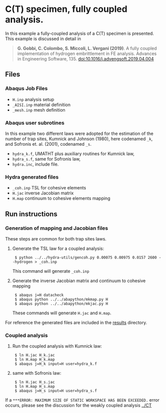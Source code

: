 # C(T) specimen, fully coupled analysis.

In this example a fully-coupled analysis of a C(T) specimen is
presented.  This example is discussed in detail in

> **G. Gobbi, C. Colombo, S. Miccoli, L. Vergani (2019)**. A
> fully coupled implementation of hydrogen embrittlement in FE
> analysis. Advances in Engineering Software, 135.
> [doi:10.1016/j.advengsoft.2019.04.004](https://doi.org/10.1016/j.advengsoft.2019.04.004)

## Files

### Abaqus Job Files

- `H.inp` analysis setup
- `_AISI.inp` material definition
- `_mesh.inp` mesh definition

### Abaqus user subrotines

In this example two different laws were adopted for the estimation of
the number of trap sites, Kumnick and Johnson (1980), here codenamed
`_k`, and Sofronis et. al. (2001), codenamed `_s`.

- `hydra_k.f`, UMATHT plus auxiliary routines for Kumnick law,
- `hydra_s.f`, same for Sofronis law,
- `hydra.inc`, include file.

### Hydra generated files

- `_coh.inp` TSL for cohesive elements
- `H.jac` inverse Jacobian matrix
- `H.map` continuum to cohesive elements mapping

## Run instructions

### Generation of mapping and Jacobian files

These steps are common for both trap sites laws.

1. Generate the TSL law for a coupled analysis:

        $ python ../../hydra-utils/gencoh.py 0.00075 0.00975 0.0157 2600 --hydrogen > _coh.inp

   This command will generate `_coh.inp`

1. Generate the inverse Jacobian matrix and continuum to cohesive mapping

        $ abaqus j=H datacheck
        $ abaqus python ../../abapython/mkmap.py H
        $ abaqus python ../../abapython/mkjac.py H

   These commands will generate `H.jac` and `H.map`.

For reference the generated files are included in the
[results](results) directory.

### Coupled analysis

1. Run the coupled analysis with Kumnick law:

        $ ln H.jac H_k.jac
        $ ln H.map H_k.map
        $ abaqus j=H_k input=H user=hydra_k.f

1. same with Sofronis law:

        $ ln H.jac H_s.jac
        $ ln H.map H_s.map
        $ abaqus j=H_s input=H user=hydra_s.f



If a `***ERROR: MAXIMUM SIZE OF STATIC WORKSPACE HAS BEEN EXCEEDED.`
error occurs, please see the discussion for the weakly coupled
analysis [../CT](../CT)
